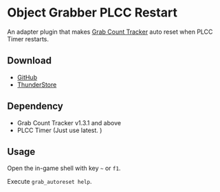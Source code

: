Object Grabber PLCC Restart
===============================
An adapter plugin that makes [Grab Count Tracker](https://github.com/Zman350x/HFF_ObjectGrabber)
	auto reset when PLCC Timer restarts.

Download
----------
- [GitHub](https://github.com/Kirisoup/HFF_ObjectGrabberPLCCRestart/releases/latest)
- [ThunderStore](https://thunderstore.io/c/human-fall-flat/p/Kirisoup/ObjectGrabberPLCCRestart/)

Dependency
------------
- Grab Count Tracker v1.3.1 and above
- PLCC Timer (Just use latest. )

Usage
-------
Open the in-game shell with key `~` or `f1`.

Execute `grab_autoreset help`.

